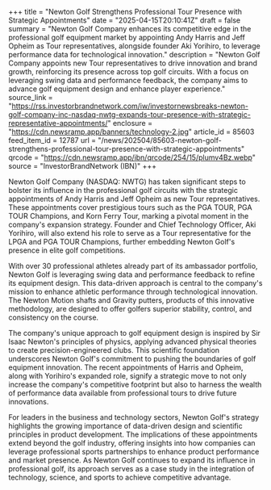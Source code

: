 +++
title = "Newton Golf Strengthens Professional Tour Presence with Strategic Appointments"
date = "2025-04-15T20:10:41Z"
draft = false
summary = "Newton Golf Company enhances its competitive edge in the professional golf equipment market by appointing Andy Harris and Jeff Opheim as Tour representatives, alongside founder Aki Yorihiro, to leverage performance data for technological innovation."
description = "Newton Golf Company appoints new Tour representatives to drive innovation and brand growth, reinforcing its presence across top golf circuits. With a focus on leveraging swing data and performance feedback, the company aims to advance golf equipment design and enhance player experience."
source_link = "https://rss.investorbrandnetwork.com/iw/investornewsbreaks-newton-golf-company-inc-nasdaq-nwtg-expands-tour-presence-with-strategic-representative-appointments/"
enclosure = "https://cdn.newsramp.app/banners/technology-2.jpg"
article_id = 85603
feed_item_id = 12787
url = "/news/202504/85603-newton-golf-strengthens-professional-tour-presence-with-strategic-appointments"
qrcode = "https://cdn.newsramp.app/ibn/qrcode/254/15/plumv4Bz.webp"
source = "InvestorBrandNetwork (IBN)"
+++

<p>Newton Golf Company (NASDAQ: NWTG) has taken significant steps to bolster its influence in the professional golf circuits with the strategic appointments of Andy Harris and Jeff Opheim as new Tour representatives. These appointments cover prestigious tours such as the PGA TOUR, PGA TOUR Champions, and Korn Ferry Tour, marking a pivotal moment in the company's expansion strategy. Founder and Chief Technology Officer, Aki Yorihiro, will also extend his role to serve as a Tour representative for the LPGA and PGA TOUR Champions, further embedding Newton Golf's presence in elite golf competitions.</p><p>With over 30 professional athletes already part of its ambassador portfolio, Newton Golf is leveraging swing data and performance feedback to refine its equipment design. This data-driven approach is central to the company's mission to enhance athletic performance through technological innovation. The Newton Motion shafts and Gravity putters, products of this innovative methodology, are designed to offer golfers superior stability, control, and consistency on the course.</p><p>The company's unique approach to golf equipment design is inspired by Sir Isaac Newton's principles of physics, applying advanced physical theories to create precision-engineered clubs. This scientific foundation underscores Newton Golf's commitment to pushing the boundaries of golf equipment innovation. The recent appointments of Harris and Opheim, along with Yorihiro's expanded role, signify a strategic move to not only increase the company's competitive footprint but also to harness the wealth of performance data available from professional tours to drive future innovations.</p><p>For leaders in the business and technology sectors, Newton Golf's strategy highlights the growing importance of data-driven design and scientific principles in product development. The implications of these appointments extend beyond the golf industry, offering insights into how companies can leverage professional sports partnerships to enhance product performance and market presence. As Newton Golf continues to expand its influence in professional golf, its approach serves as a case study in the integration of technology, science, and sports to achieve competitive advantage.</p>